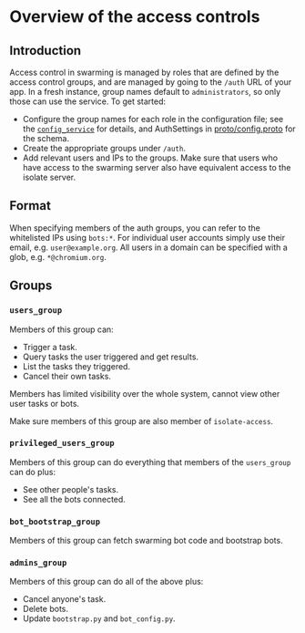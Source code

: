 # Overview of the access controls

## Introduction

Access control in swarming is managed by roles that are defined by the
access control groups, and are managed by going to the `/auth` URL of
your app. In a fresh instance, group names default to
`administrators`, so only those can use the service.  To get started:

* Configure the group names for each role in the configuration file;
  see the [`config_service`](../../config_service) for details, and
  AuthSettings in [proto/config.proto](../proto/config.proto) for the
  schema.
* Create the appropriate groups under `/auth`.
* Add relevant users and IPs to the groups.  Make sure that users who
  have access to the swarming server also have equivalent access to
  the isolate server.


## Format

When specifying members of the auth groups, you can refer to the whitelisted IPs
using `bots:*`. For individual user accounts simply use their email,
e.g. `user@example.org`.  All users in a domain can be specified with a glob,
e.g. `*@chromium.org`.


## Groups

### `users_group`

Members of this group can:

*   Trigger a task.
*   Query tasks the user triggered and get results.
*   List the tasks they triggered.
*   Cancel their own tasks.

Members has limited visibility over the whole system, cannot view other user
tasks or bots.

Make sure members of this group are also member of `isolate-access`.

### `privileged_users_group`

Members of this group can do everything that members of the `users_group` can do
plus:

*   See other people's tasks.
*   See all the bots connected.

### `bot_bootstrap_group`

Members of this group can fetch swarming bot code and bootstrap bots.

### `admins_group`

Members of this group can do all of the above plus:

*   Cancel anyone's task.
*   Delete bots.
*   Update `bootstrap.py` and `bot_config.py`.
